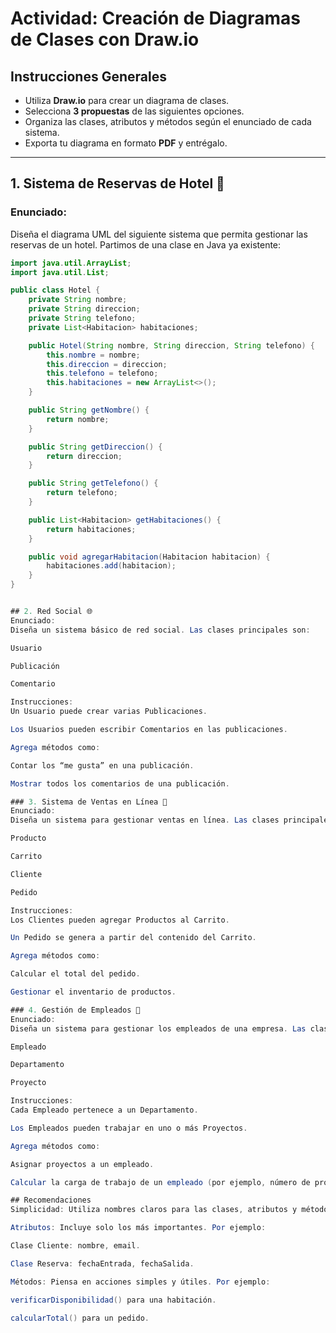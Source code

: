 # Actividad: Creación de Diagramas de Clases con Draw.io

## Instrucciones Generales
- Utiliza **Draw.io** para crear un diagrama de clases.
- Selecciona **3 propuestas** de las siguientes opciones.
- Organiza las clases, atributos y métodos según el enunciado de cada sistema.
- Exporta tu diagrama en formato **PDF** y entrégalo.

---

## 1. Sistema de Reservas de Hotel 🏨

### Enunciado:
Diseña el diagrama UML del siguiente sistema que permita gestionar las reservas de un hotel. Partimos de una clase en Java ya existente:

```java
import java.util.ArrayList;
import java.util.List;

public class Hotel {
    private String nombre;
    private String direccion;
    private String telefono;
    private List<Habitacion> habitaciones;

    public Hotel(String nombre, String direccion, String telefono) {
        this.nombre = nombre;
        this.direccion = direccion;
        this.telefono = telefono;
        this.habitaciones = new ArrayList<>();
    }

    public String getNombre() {
        return nombre;
    }

    public String getDireccion() {
        return direccion;
    }

    public String getTelefono() {
        return telefono;
    }

    public List<Habitacion> getHabitaciones() {
        return habitaciones;
    }

    public void agregarHabitacion(Habitacion habitacion) {
        habitaciones.add(habitacion);
    }
}


## 2. Red Social 🌐
Enunciado:
Diseña un sistema básico de red social. Las clases principales son:

Usuario

Publicación

Comentario

Instrucciones:
Un Usuario puede crear varias Publicaciones.

Los Usuarios pueden escribir Comentarios en las publicaciones.

Agrega métodos como:

Contar los “me gusta” en una publicación.

Mostrar todos los comentarios de una publicación.

### 3. Sistema de Ventas en Línea 🛒
Enunciado:
Diseña un sistema para gestionar ventas en línea. Las clases principales son:

Producto

Carrito

Cliente

Pedido

Instrucciones:
Los Clientes pueden agregar Productos al Carrito.

Un Pedido se genera a partir del contenido del Carrito.

Agrega métodos como:

Calcular el total del pedido.

Gestionar el inventario de productos.

### 4. Gestión de Empleados 👔
Enunciado:
Diseña un sistema para gestionar los empleados de una empresa. Las clases principales son:

Empleado

Departamento

Proyecto

Instrucciones:
Cada Empleado pertenece a un Departamento.

Los Empleados pueden trabajar en uno o más Proyectos.

Agrega métodos como:

Asignar proyectos a un empleado.

Calcular la carga de trabajo de un empleado (por ejemplo, número de proyectos asignados).

## Recomendaciones
Simplicidad: Utiliza nombres claros para las clases, atributos y métodos.

Atributos: Incluye solo los más importantes. Por ejemplo:

Clase Cliente: nombre, email.

Clase Reserva: fechaEntrada, fechaSalida.

Métodos: Piensa en acciones simples y útiles. Por ejemplo:

verificarDisponibilidad() para una habitación.

calcularTotal() para un pedido.

